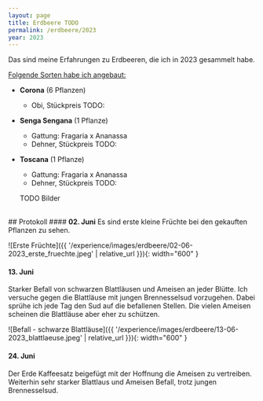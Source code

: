 ```yaml
---
layout: page
title: Erdbeere TODO
permalink: /erdbeere/2023
year: 2023
---
```


Das sind meine Erfahrungen zu Erdbeeren, die ich in 2023 gesammelt habe.

<u>Folgende Sorten habe ich angebaut:</u>

- **Corona** (6 Pflanzen)
    - Obi, Stückpreis TODO:
- **Senga Sengana** (1 Pflanze)
    - Gattung: Fragaria x Ananassa
    - Dehner, Stückpreis TODO:
- **Toscana** (1 Pflanze)
    - Gattung: Fragaria x Ananassa
    - Dehner, Stückpreis TODO:

    TODO Bilder

<br>
## Protokoll
#### <b>02. Juni</b>
Es sind erste kleine Früchte bei den gekauften Pflanzen zu sehen.

![Erste Früchte]({{ '/experience/images/erdbeere/02-06-2023_erste_fruechte.jpeg' | relative_url }}){: width="600" }

#### <b>13. Juni</b>
Starker Befall von schwarzen Blattläusen und Ameisen an jeder Blütte. Ich versuche gegen die Blattläuse mit jungen Brennesselsud vorzugehen. Dabei sprühe ich jede Tag den Sud auf die befallenen Stellen. Die vielen Ameisen scheinen die Blattläuse aber eher zu schützen. 

![Befall - schwarze Blattläuse]({{ '/experience/images/erdbeere/13-06-2023_blattlaeuse.jpeg' | relative_url }}){: width="600" }

#### <b>24. Juni</b>
Der Erde Kaffeesatz beigefügt mit der Hoffnung die Ameisen zu vertreiben. Weiterhin sehr starker Blattlaus und Ameisen Befall, trotz jungen Brennesselsud.
